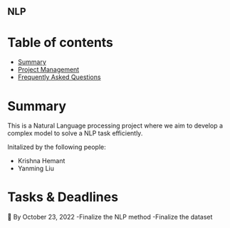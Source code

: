 ## NLP

# Table of contents
- [Summary](#summary)
- [Project Management](#tasks--deadlines)
- [Frequently Asked Questions](#frequently-asked-questions)

# Summary
This is a Natural Language processing project where we aim to develop a complex model to solve a NLP task efficiently.

Initalized by the following people:
- Krishna Hemant
- Yanming Liu

# Tasks & Deadlines 
:triangular_flag_on_post: By October 23, 2022
-Finalize the NLP method
-Finalize the dataset 
